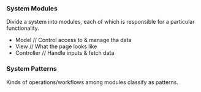 ### System Modules
Divide a system into modules, each of which is responsible for a particular functionality.
    
* Model // Control access to & manage tha data
* View // What the page looks like
* Controller // Handle inputs & fetch data
     
### System Patterns
Kinds of operations/workflows among modules classify as patterns.
    
    
       
  